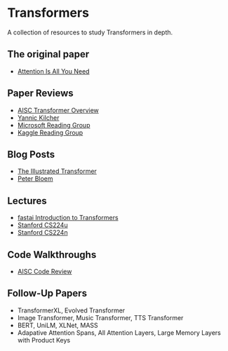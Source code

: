 # Transformers
A collection of resources to study Transformers in depth. 

## The original paper

- [Attention Is All You Need](https://papers.nips.cc/paper/7181-attention-is-all-you-need.pdf)


## Paper Reviews
- [AISC Transformer Overview](https://www.youtube.com/watch?time_continue=2175&v=S0KakHcj_rs)
- [Yannic Kilcher](https://www.youtube.com/watch?v=iDulhoQ2pro)
- [Microsoft Reading Group](https://www.youtube.com/watch?v=y96jfSz2IHY&t=2392s)
- [Kaggle Reading Group](https://www.youtube.com/watch?v=54uLU7Nxyv8&t=2182s)


## Blog Posts
- [The Illustrated Transformer](http://jalammar.github.io/illustrated-transformer/)
- [Peter Bloem](http://www.peterbloem.nl/blog/transformers)


## Lectures
- [fastai Introduction to Transformers](https://www.youtube.com/watch?v=AFkGPmU16QA)
- [Stanford CS224u](https://www.youtube.com/watch?v=lzBB7xoZ3Q8&t=746s)
- [Stanford CS224n](https://www.youtube.com/watch?v=5vcj8kSwBCY&t=1211s)


## Code Walkthroughs 
- [AISC Code Review](https://www.youtube.com/watch?v=KMY2Knr4iAs)


## Follow-Up Papers
- TransformerXL, Evolved Transformer
- Image Transformer, Music Transformer, TTS Transformer
- BERT, UniLM, XLNet, MASS
- Adapative Attention Spans, All Attention Layers, Large Memory Layers with Product Keys



